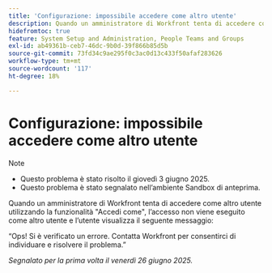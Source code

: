 ```yaml
---
title: 'Configurazione: impossibile accedere come altro utente'
description: Quando un amministratore di Workfront tenta di accedere come altro utente utilizzando la funzionalità Accedi come, l’accesso non viene eseguito come altro utente e l’utente visualizza un messaggio di errore.
hidefromtoc: true
feature: System Setup and Administration, People Teams and Groups
exl-id: ab49361b-ceb7-46dc-9b0d-39f866b85d5b
source-git-commit: 73fd34c9ae295f0c3ac0d13c433f50afaf283626
workflow-type: tm+mt
source-wordcount: '117'
ht-degree: 18%

---
```


# Configurazione: impossibile accedere come altro utente

>[!NOTE]
>
>* Questo problema è stato risolto il giovedì 3 giugno 2025.
>* Questo problema è stato segnalato nell’ambiente Sandbox di anteprima.

Quando un amministratore di Workfront tenta di accedere come altro utente utilizzando la funzionalità &quot;Accedi come&quot;, l’accesso non viene eseguito come altro utente e l’utente visualizza il seguente messaggio:

“Ops! Si è verificato un errore. Contatta Workfront per consentirci di individuare e risolvere il problema.”

_Segnalato per la prima volta il venerdì 26 giugno 2025._
